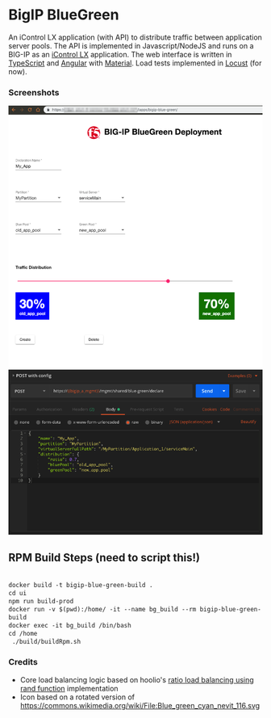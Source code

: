 # BigIP BlueGreen
An iControl LX application (with API) to distribute traffic between application server pools. The API is implemented in Javascript/NodeJS and runs on a BIG-IP as an [iControl LX](https://clouddocs.f5.com/products/iapp/iapp-lx/tmos-14_0/) application. The web interface is written in [TypeScript](https://www.typescriptlang.org/) and [Angular](https://angular.io/) with [Material](https://material.angular.io/components/select/overview). Load tests implemented in [Locust](https://locust.io/) (for now).

### Screenshots
<img src="images/ui-screenshot.png">
<img src="images/api-screenshot.png">

## RPM Build Steps (need to script this!)
```

docker build -t bigip-blue-green-build .
cd ui
npm run build-prod
docker run -v $(pwd):/home/ -it --name bg_build --rm bigip-blue-green-build
docker exec -it bg_build /bin/bash
cd /home
 ./build/buildRpm.sh

 ```


 ### Credits
 - Core load balancing logic based on hoolio's [ratio load balancing using rand function](https://devcentral.f5.com/codeshare/ratio-load-balancing-using-rand-function) implementation
 - Icon based on a rotated version of https://commons.wikimedia.org/wiki/File:Blue_green_cyan_nevit_116.svg

